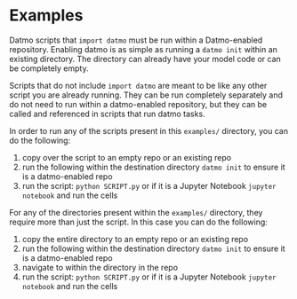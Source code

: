 # Examples

Datmo scripts that `import datmo` must be run within a Datmo-enabled repository. Enabling datmo is as simple as
running a `datmo init` within an existing directory. The directory can already have your model code or can 
be completely empty. 

Scripts that do not include `import datmo` are meant to be like any other script you are already running. 
They can be run completely separately and do not need to run within a datmo-enabled repository, but they can be 
called and referenced in scripts that run datmo tasks. 

In order to run any of the scripts present in this `examples/` directory, you can do the following: 
1) copy over the script to an empty repo or an existing repo
2) run the following within the destination directory `datmo init` to ensure it is a datmo-enabled repo
3) run the script: `python SCRIPT.py` or if it is a Jupyter Notebook `jupyter notebook` and run the cells

For any of the directories present within the `examples/` directory, they require more than just the script. 
In this case you can do the following:
1) copy the entire directory to an empty repo or an existing repo
2) run the following within the destination directory `datmo init` to ensure it is a datmo-enabled repo
3) navigate to within the directory in the repo 
4) run the script: `python SCRIPT.py` or if it is a Jupyter Notebook `jupyter notebook` and run the cells
